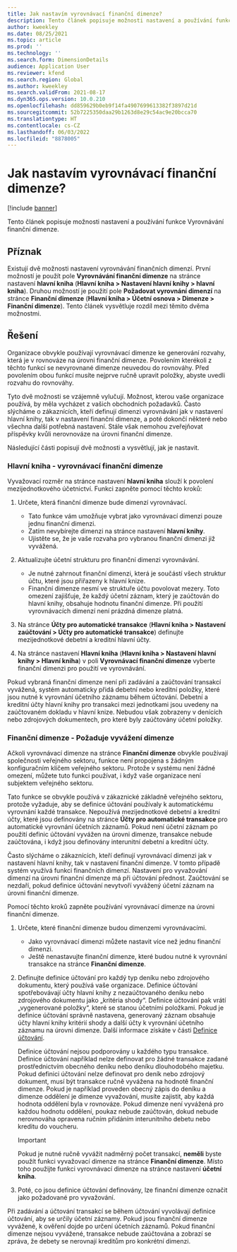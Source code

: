 ```yaml
---
title: Jak nastavím vyrovnávací finanční dimenze?
description: Tento článek popisuje možnosti nastavení a používání funkce Vyrovnávání finanční dimenze.
author: kweekley
ms.date: 08/25/2021
ms.topic: article
ms.prod: ''
ms.technology: ''
ms.search.form: DimensionDetails
audience: Application User
ms.reviewer: kfend
ms.search.region: Global
ms.author: kweekley
ms.search.validFrom: 2021-08-17
ms.dyn365.ops.version: 10.0.210
ms.openlocfilehash: dd859629b0eb9f14fa4907699613382f3897d21d
ms.sourcegitcommit: 52b7225350daa29b1263d8e29c54ac9e20bcca70
ms.translationtype: HT
ms.contentlocale: cs-CZ
ms.lasthandoff: 06/03/2022
ms.locfileid: "8878005"
---
```

# <a name="how-do-i-set-up-balancing-financial-dimensions"></a>Jak nastavím vyrovnávací finanční dimenze?

[!include [banner](../includes/banner.md)]

Tento článek popisuje možnosti nastavení a používání funkce Vyrovnávání finanční dimenze.

## <a name="symptom"></a>Příznak

Existují dvě možnosti nastavení vyrovnávání finančních dimenzí. První možností je použít pole **Vyrovnávání finanční dimenze** na stránce nastavení **hlavní kniha** (**Hlavní kniha \> Nastavení hlavní knihy \> hlavní kniha**). Druhou možností je použití pole **Požadovat vyrovnání dimenzí** na stránce **Finanční dimenze** (**Hlavní kniha > Účetní osnova \> Dimenze \> Finanční dimenze**). Tento článek vysvětluje rozdíl mezi těmito dvěma možnostmi.

## <a name="resolution"></a>Řešení

Organizace obvykle používají vyrovnávací dimenze ke generování rozvahy, která je v rovnováze na úrovni finanční dimenze. Povolením kterékoli z těchto funkcí se nevyrovnané dimenze neuvedou do rovnováhy. Před povolením obou funkcí musíte nejprve ručně upravit položky, abyste uvedli rozvahu do rovnováhy.

Tyto dvě možnosti se vzájemně vylučují. Možnost, kterou vaše organizace používá, by měla vycházet z vašich obchodních požadavků. Často slýcháme o zákaznících, kteří definují dimenzi vyrovnávání jak v nastavení hlavní knihy, tak v nastavení finanční dimenze, a poté dokončí některé nebo všechna další potřebná nastavení. Stále však nemohou zveřejňovat příspěvky kvůli nerovnováze na úrovni finanční dimenze.

Následující části popisují dvě možnosti a vysvětlují, jak je nastavit.

### <a name="ledger--balancing-financial-dimension"></a>Hlavní kniha - vyrovnávací finanční dimenze

Vyvažovací rozměr na stránce nastavení **hlavní kniha** slouží k povolení mezijednotkového účetnictví. Funkci zapněte pomocí těchto kroků:

1. Určete, která finanční dimenze bude dimenzí vyrovnávací.

    - Tato funkce vám umožňuje vybrat jako vyrovnávací dimenzi pouze jednu finanční dimenzi.
    - Zatím nevybírejte dimenzi na stránce nastavení **hlavní knihy**.
    - Ujistěte se, že je vaše rozvaha pro vybranou finanční dimenzi již vyvážená.

2. Aktualizujte účetní strukturu pro finanční dimenzi vyrovnávání.

    - Je nutné zahrnout finanční dimenzi, která je součástí všech struktur účtu, které jsou přiřazeny k hlavní knize.
    - Finanční dimenze nesmí ve struktuře účtu povolovat mezery. Toto omezení zajišťuje, že každý účetní záznam, který je zaúčtován do hlavní knihy, obsahuje hodnotu finanční dimenze. Při použití vyrovnávacích dimenzí není prázdná dimenze platná.

3. Na stránce **Účty pro automatické transakce** (**Hlavní kniha \> Nastavení zaúčtování \> Účty pro automatické transakce**) definujte mezijednotkové debetní a kreditní hlavní účty.
4. Na stránce nastavení **Hlavní kniha** (**Hlavní kniha \> Nastavení hlavní knihy \> Hlavní kniha**) v poli **Vyrovnávací finanční dimenze** vyberte finanční dimenzi pro použití ve vyrovnávání.

Pokud vybraná finanční dimenze není při zadávání a zaúčtování transakcí vyvážená, systém automaticky přidá debetní nebo kreditní položky, které jsou nutné k vyrovnání účetního záznamu během účtování. Debetní a kreditní účty hlavní knihy pro transakci mezi jednotkami jsou uvedeny na zaúčtovaném dokladu v hlavní knize. Nebudou však zobrazeny v denících nebo zdrojových dokumentech, pro které byly zaúčtovány účetní položky.

### <a name="financial-dimensions--require-the-dimension-to-be-balanced"></a>Finanční dimenze - Požaduje vyvážení dimenze

Ačkoli vyrovnávací dimenze na stránce **Finanční dimenze** obvykle používají společnosti veřejného sektoru, funkce není propojena s žádným konfiguračním klíčem veřejného sektoru. Protože v systému není žádné omezení, můžete tuto funkci používat, i když vaše organizace není subjektem veřejného sektoru.

Tato funkce se obvykle používá v zákaznické základně veřejného sektoru, protože vyžaduje, aby se definice účtování používaly k automatickému vyrovnání každé transakce. Nepoužívá mezijednotkové debetní a kreditní účty, které jsou definovány na stránce **Účty pro automatické transakce** pro automatické vyrovnání účetních záznamů. Pokud není účetní záznam po použití definic účtování vyvážen na úrovni dimenze, transakce nebude zaúčtována, i když jsou definovány interunitní debetní a kreditní účty.

Často slýcháme o zákaznících, kteří definují vyrovnávací dimenzi jak v nastavení hlavní knihy, tak v nastavení finanční dimenze. V tomto případě systém využívá funkci finančních dimenzí. Nastavení pro vyvažování dimenzí na úrovni finanční dimenze má při účtování přednost. Zaúčtování se nezdaří, pokud definice účtování nevytvoří vyvážený účetní záznam na úrovni finanční dimenze.

Pomocí těchto kroků zapněte používání vyrovnávací dimenze na úrovni finanční dimenze.

1. Určete, které finanční dimenze budou dimenzemi vyrovnávacími.

    - Jako vyrovnávací dimenzi můžete nastavit více než jednu finanční dimenzi.
    - Ještě nenastavujte finanční dimenze, které budou nutné k vyrovnání transakce na stránce **Finanční dimenze**.

2. Definujte definice účtování pro každý typ deníku nebo zdrojového dokumentu, který používá vaše organizace. Definice účtování spotřebovávají účty hlavní knihy z nezaúčtovaného deníku nebo zdrojového dokumentu jako „kritéria shody“. Definice účtování pak vrátí „vygenerované položky“, které se stanou účetními položkami. Pokud je definice účtování správně nastavena, generovaný záznam obsahuje účty hlavní knihy kritérií shody a další účty k vyrovnání účetního záznamu na úrovni dimenze. Další informace získáte v části [Definice účtování](posting-definitions.md). 
   
   Definice účtování nejsou podporovány u každého typu transakce. Definice účtování například nelze definovat pro žádné transakce zadané prostřednictvím obecného deníku nebo deníku dlouhodobého majetku. Pokud definici účtování nelze definovat pro deník nebo zdrojový dokument, musí být transakce ručně vyvážena na hodnotě finanční dimenze. Pokud je například proveden obecný zápis do deníku a dimenze oddělení je dimenze vyvažování, musíte zajistit, aby každá hodnota oddělení byla v rovnováze.  Pokud dimenze není vyvážená pro každou hodnotu oddělení, poukaz nebude zaúčtován, dokud nebude nerovnováha opravena ručním přidáním interunitního debetu nebo kreditu do voucheru. 

    > [!IMPORTANT]
    > Pokud je nutné ručně vyvážit nadměrný počet transakcí, **neměli** byste použít funkci vyvažovací dimenze na stránce **Finanční dimenze**. Místo toho použijte funkci vyrovnávací dimenze na stránce nastavení **účetní kniha**.

3. Poté, co jsou definice účtování definovány, lze finanční dimenze označit jako požadované pro vyvažování.

Při zadávání a účtování transakcí se během účtování vyvolávají definice účtování, aby se určily účetní záznamy. Pokud jsou finanční dimenze vyvážené, k ověření dojde po určení účetních záznamů. Pokud finanční dimenze nejsou vyvážené, transakce nebude zaúčtována a zobrazí se zpráva, že debety se nerovnají kreditům pro konkrétní dimenzi.
